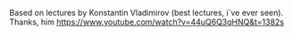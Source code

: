 Based on lectures by Konstantin Vladimirov (best lectures, i`ve ever seen). Thanks, him
https://www.youtube.com/watch?v=44uQ6Q3qHNQ&t=1382s
